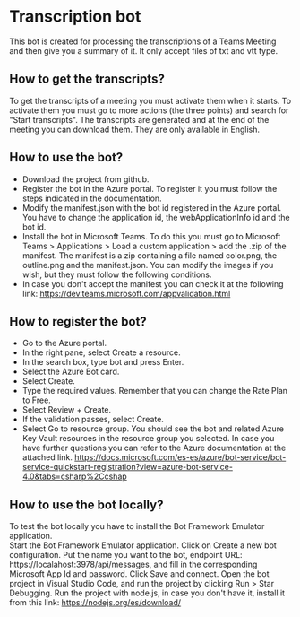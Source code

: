 # Transcription bot

This bot is created for processing the transcriptions of a Teams Meeting and then give you a summary of it. It only accept files of txt and vtt type.

## How to get the transcripts?

To get the transcripts of a meeting you must activate them when it starts. To activate them you must go to more actions (the three points) and search for "Start transcripts". The transcripts are generated and at the end of the meeting you can download them. They are only available in English.

## How to use the bot? 

- Download the project from github. 
- Register the bot in the Azure portal. To register it you must follow the steps indicated in the documentation.   
- Modify the manifest.json with the bot id registered in the Azure portal. You have to change the application id, the webApplicationInfo id and the bot id. 
- Install the bot in Microsoft Teams. To do this you must go to Microsoft Teams > Applications > Load a custom application > add the .zip of the manifest. The manifest is a zip containing a file named color.png, the outline.png and the manifest.json. You can modify the images if you wish, but they must follow the following conditions. 
- In case you don't accept the manifest you can check it at the following link: https://dev.teams.microsoft.com/appvalidation.html  


## How to register the bot? 

- Go to the Azure portal.  
- In the right pane, select Create a resource. 
- In the search box, type bot and press Enter. 
- Select the Azure Bot card. 
- Select Create. 
- Type the required values. Remember that you can change the Rate Plan to Free. 
- Select Review + Create. 
- If the validation passes, select Create. 
- Select Go to resource group. You should see the bot and related Azure Key Vault resources in the resource group you selected. 
In case you have further questions you can refer to the Azure documentation at the attached link. 
https://docs.microsoft.com/es-es/azure/bot-service/bot-service-quickstart-registration?view=azure-bot-service-4.0&tabs=csharp%2Ccshap

## How to use the bot locally? 

To test the bot locally you have to install the Bot Framework Emulator application.  
Start the Bot Framework Emulator application. 
Click on Create a new bot configuration. 
Put the name you want to the bot, endpoint URL: https://localahost:3978/api/messages, and fill in the corresponding Microsoft App Id and password. Click Save and connect. 
Open the bot project in Visual Studio Code, and run the project by clicking Run > Star Debugging. Run the project with node.js, in case you don't have it, install it from this link: https://nodejs.org/es/download/  
